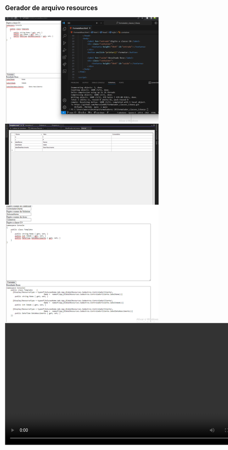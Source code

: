 <h2>Gerador de arquivo resources</h2>
<img src="assets/gerador1.png" />
<img src="assets/gerador2.png" />
<img src="assets/gerador3.png" />

<video width="800px" height="400px" controls>
  <source src="assets/demonstracao.mp4" type="video/mp4">
</video>
